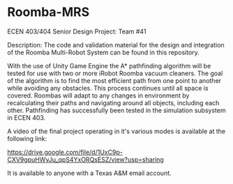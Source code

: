 # Roomba-MRS
ECEN 403/404 Senior Design Project: Team #41

Description: The code and validation material for the design and integration of the Roomba Multi-Robot System can be found in this repository.

With the use of Unity Game Engine the A* pathfinding algorithm will be tested for use with two or more iRobot Roomba vacuum cleaners.
The goal of the algorithm is to find the most efficient path from one point to another while avoiding any obstacles. This process continues until all space is covered.
Roombas will adapt to any changes in environment by recalculating their paths and navigating around all objects, including each other.
Pathfinding has successfully been tested in the simulation subsystem in ECEN 403.

A video of the final project operating in it's various modes is available at the following link:

https://drive.google.com/file/d/1UxC9p-CXV9gpuHWyJu_qpS4YxORQsESZ/view?usp=sharing

It is available to anyone with a Texas A&M email account.
